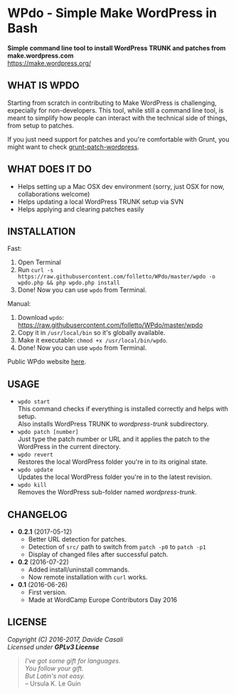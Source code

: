 WPdo - Simple Make WordPress in Bash
====================================

**Simple command line tool to install WordPress TRUNK and patches from make.wordpress.com**  
<https://make.wordpress.org/>


WHAT IS WPDO
------------

Starting from scratch in contributing to Make WordPress is challenging, expecially for non-developers.
This tool, while still a command line tool, is meant to simplify how people can interact with the technical side of things, from setup to patches.

If you just need support for patches and you're comfortable with Grunt, you might want to check [grunt-patch-wordpress](https://www.npmjs.com/package/grunt-patch-wordpress).

WHAT DOES IT DO
---------------

* Helps setting up a Mac OSX dev environment (sorry, just OSX for now, collaborations welcome)
* Helps updating a local WordPress TRUNK setup via SVN
* Helps applying and clearing patches easily


INSTALLATION
------------

Fast:

1. Open Terminal
2. Run `curl -s https://raw.githubusercontent.com/folletto/WPdo/master/wpdo -o wpdo.php && php wpdo.php install`
3. Done! Now you can use `wpdo` from Terminal.

Manual:

1. Download `wpdo`: https://raw.githubusercontent.com/folletto/WPdo/master/wpdo
2. Copy it in `/usr/local/bin` so it's globally available.
3. Make it executable: `chmod +x /usr/local/bin/wpdo`.
4. Done! Now you can use `wpdo` from Terminal.

Public WPdo website [here](https://folletto.github.io/WPdo/).

USAGE
-----

* `wpdo start`  
  This command checks if everything is installed correctly and helps with setup.  
  Also installs WordPress TRUNK to _wordpress-trunk_ subdirectory.
* `wpdo patch [number]`  
  Just type the patch number or URL and it applies the patch to the WordPress in the current directory.
* `wpdo revert`  
  Restores the local WordPress folder you're in to its original state.
* `wpdo update`  
  Updates the local WordPress folder you're in to the latest revision.
* `wpdo kill`  
  Removes the WordPress sub-folder named _wordpress-trunk_.


CHANGELOG
---------

* **0.2.1** (2017-05-12)
  * Better URL detection for patches.
  * Detection of `src/` path to switch from `patch -p0` to `patch -p1`
  * Display of changed files after successful patch.
* **0.2** (2016-07-22)
  * Added install/uninstall commands.
  * Now remote installation with `curl` works.
* **0.1** (2016-06-26)
  * First version.
  * Made at WordCamp Europe Contributors Day 2016


LICENSE
-------

  _Copyright (C) 2016-2017, Davide Casali_  
  _Licensed under **GPLv3 License**_

> _I've got some gift for languages.  
  You follow your gift.  
  But Latin's not easy._  
  – Ursula K. Le Guin
